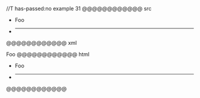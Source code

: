 //T has-passed:no
example 31
@@@@@@@@@@@@ src
- Foo
- * * *
@@@@@@@@@@@@ xml
<?xml version="1.0" encoding="UTF-8"?>
<!DOCTYPE document SYSTEM "CommonMark.dtd">
<document xmlns="http://commonmark.org/xml/1.0">
  <list type="bullet" tight="true">
    <item>
      <paragraph>
        <text>Foo</text>
      </paragraph>
    </item>
    <item>
      <thematic_break />
    </item>
  </list>
</document>
@@@@@@@@@@@@ html
<ul>
<li>Foo</li>
<li>
<hr />
</li>
</ul>
@@@@@@@@@@@@
